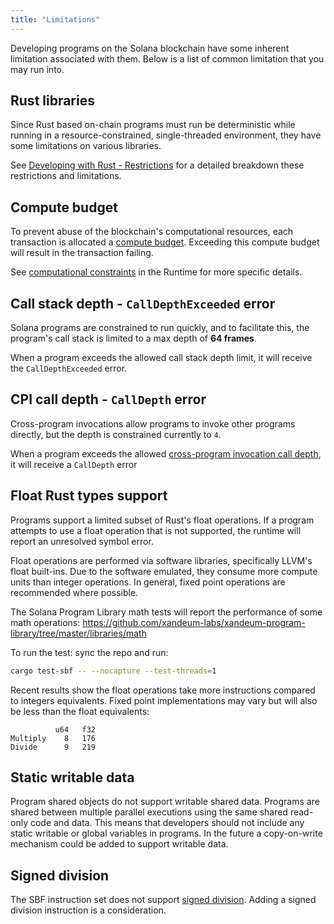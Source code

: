 ```yaml
---
title: "Limitations"
---
```


Developing programs on the Solana blockchain have some inherent limitation associated with them. Below is a list of common limitation that you may run into.

## Rust libraries

Since Rust based on-chain programs must run be deterministic while running in a resource-constrained, single-threaded environment, they have some limitations on various libraries.

See [Developing with Rust - Restrictions](./developing-rust.md#restrictions) for a detailed breakdown these restrictions and limitations.

## Compute budget

To prevent abuse of the blockchain's computational resources, each transaction is allocated a [compute budget](./../../terminology.md#compute-budget). Exceeding this compute budget will result in the transaction failing.

See [computational constraints](../programming-model/runtime.md#compute-budget) in the Runtime for more specific details.

## Call stack depth - `CallDepthExceeded` error

Solana programs are constrained to run quickly, and to facilitate this, the program's call stack is limited to a max depth of **64 frames**.

When a program exceeds the allowed call stack depth limit, it will receive the `CallDepthExceeded` error.

## CPI call depth - `CallDepth` error

Cross-program invocations allow programs to invoke other programs directly, but the depth is constrained currently to `4`.

When a program exceeds the allowed [cross-program invocation call depth](../programming-model/calling-between-programs.md#call-depth), it will receive a `CallDepth` error

## Float Rust types support

Programs support a limited subset of Rust's float operations. If a program
attempts to use a float operation that is not supported, the runtime will report
an unresolved symbol error.

Float operations are performed via software libraries, specifically LLVM's float
built-ins. Due to the software emulated, they consume more compute units than
integer operations. In general, fixed point operations are recommended where
possible.

The Solana Program Library math tests will report the performance of some math
operations: https://github.com/xandeum-labs/xandeum-program-library/tree/master/libraries/math

To run the test: sync the repo and run:

```sh
cargo test-sbf -- --nocapture --test-threads=1
```

Recent results show the float operations take more instructions compared to
integers equivalents. Fixed point implementations may vary but will also be
less than the float equivalents:

```
          u64   f32
Multiply    8   176
Divide      9   219
```

## Static writable data

Program shared objects do not support writable shared data. Programs are shared
between multiple parallel executions using the same shared read-only code and
data. This means that developers should not include any static writable or
global variables in programs. In the future a copy-on-write mechanism could be
added to support writable data.

## Signed division

The SBF instruction set does not support
[signed division](https://www.kernel.org/doc/html/latest/bpf/bpf_design_QA.Html#q-why-there-is-no-bpf-sdiv-for-signed-divide-operation). Adding a signed division instruction is a consideration.
